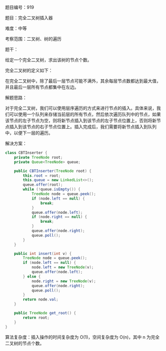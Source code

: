 题目编号：919

题目：完全二叉树插入器

难度：中等

考察范围：二叉树、树的遍历

题干：

给定一个完全二叉树，求出该树的节点个数。

完全二叉树的定义如下：

在完全二叉树中，除了最后一层节点可能不满外，其余每层节点数都达到最大值，并且最后一层所有节点都集中在左边。

解题思路：

对于完全二叉树，我们可以使用层序遍历的方式来进行节点的插入。具体来说，我们可以使用一个队列来存储当前层的所有节点，然后依次遍历队列中的节点，如果该节点的左子节点为空，则将新节点插入到该节点的左子节点位置上，否则将新节点插入到该节点的右子节点位置上。插入完成后，我们需要将新节点插入到队列中，以便下一层的遍历。

解决方案：

```java
class CBTInserter {
    private TreeNode root;
    private Queue<TreeNode> queue;

    public CBTInserter(TreeNode root) {
        this.root = root;
        this.queue = new LinkedList<>();
        queue.offer(root);
        while (!queue.isEmpty()) {
            TreeNode node = queue.peek();
            if (node.left == null) {
                break;
            }
            queue.offer(node.left);
            if (node.right == null) {
                break;
            }
            queue.offer(node.right);
            queue.poll();
        }
    }

    public int insert(int v) {
        TreeNode node = queue.peek();
        if (node.left == null) {
            node.left = new TreeNode(v);
            queue.offer(node.left);
        } else {
            node.right = new TreeNode(v);
            queue.offer(node.right);
            queue.poll();
        }
        return node.val;
    }

    public TreeNode get_root() {
        return root;
    }
}
```

算法复杂度：插入操作的时间复杂度为 O(1)，空间复杂度为 O(n)，其中 n 为完全二叉树的节点个数。